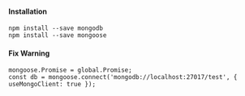 #### Installation
``` 
npm install --save mongodb
npm install --save mongoose
```
#### Fix Warning 
```
mongoose.Promise = global.Promise;
const db = mongoose.connect('mongodb://localhost:27017/test', { useMongoClient: true });
